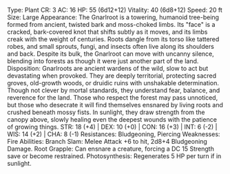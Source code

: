 Type: Plant
CR: 3
AC: 16
HP: 55 (6d12+12)
Vitality: 40 (6d8+12)
Speed: 20 ft
Size: Large
Appearance: The Gnarlroot is a towering, humanoid tree-being formed from ancient, twisted bark and moss-choked limbs. Its "face" is a cracked, bark-covered knot that shifts subtly as it moves, and its limbs creak with the weight of centuries. Roots dangle from its torso like tattered robes, and small sprouts, fungi, and insects often live along its shoulders and back. Despite its bulk, the Gnarlroot can move with uncanny silence, blending into forests as though it were just another part of the land.
Disposition: Gnarlroots are ancient wardens of the wild, slow to act but devastating when provoked. They are deeply territorial, protecting sacred groves, old-growth woods, or druidic ruins with unshakable determination. Though not clever by mortal standards, they understand fear, balance, and reverence for the land. Those who respect the forest may pass unnoticed, but those who desecrate it will find themselves ensnared by living roots and crushed beneath mossy fists. In sunlight, they draw strength from the canopy above, slowly healing even the deepest wounds with the patience of growing things.
STR: 18 (+4) | DEX: 10 (+0) | CON: 16 (+3) | INT: 6 (-2) | WIS: 14 (+2) | CHA: 8 (-1)
Resistances: Bludgeoning, Piercing
Weaknesses: Fire
Abilities:
Branch Slam: Melee Attack +6 to hit, 2d8+4 Bludgeoning Damage.
Root Grapple: Can ensnare a creature, forcing a DC 15 Strength save or become restrained.
Photosynthesis: Regenerates 5 HP per turn if in sunlight.

